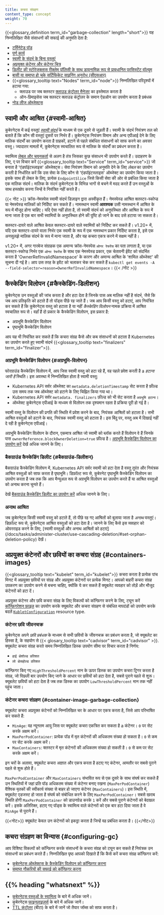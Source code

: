 ```yaml
---
title: कचरा संग्रहण
content_type: concept
weight: 70
---
```


<!-- overview -->
{{<glossary_definition term_id="garbage-collection" length="short">}} यह
निम्नलिखित जैसे संसाधनों की सफाई की अनुमति देता है:

  * [टर्मिनेटेड पॉड](/docs/concepts/workloads/pods/pod-lifecycle/#pod-garbage-collection)
  * [पूर्ण कार्य](/docs/concepts/workloads/controllers/ttlafterfinished/)
  * [स्वामी के संदर्भ के बिना वस्तुएं](#स्वामी-आश्रित)
  * [अप्रयुक्त कंटेनर और कंटेनर चित्र](#containers-images)
  * [डिलीट की स्टोरेजक्लास रीक्लेम पॉलिसी के साथ डायनामिक रूप से प्रावधानित परसिस्टेंट वॉल्यूम](/docs/concepts/storage/persistent-volumes/#delete)
  * [बासी या समाप्त हो चुके सर्टिफिकेट साइनिंग अनुरोध (सीएसआर)](/docs/reference/access-authn-authz/certificate-signing-requests/#request-signing-process)
  * {{<glossary_tooltip text="Nodes" term_id="node">}} निम्नलिखित परिदृश्यों में हटाया गया:
    * क्लाउड पर जब क्लस्टर [क्लाउड कंट्रोलर मैनेजर](/docs/concepts/architecture/cloud-controller/)
 का इस्तेमाल करता है
    * ऑन-प्रिमाइसेस जब क्लस्टर क्लाउड कंट्रोलर के समान ऐडऑन का उपयोग करता है
      प्रबंधक
  * [नोड लीज ऑब्जेक्ट्स](/docs/concepts/architecture/nodes/#heartbeats)

## स्वामी और आश्रित {#स्वामी-आश्रित}

कुबेरनेट्स में कई वस्तुएं [*स्वामी संदर्भ*](/docs/concepts/overview/working-with-objects/owners-dependents/) के माध्यम से एक दूसरे से जुड़ती हैं।
स्वामी के संदर्भ नियंत्रण तल को बताते हैं कि कौन सी वस्तुएं दूसरों पर निर्भर हैं।
कुबेरनेट्स नियंत्रण विमान और अन्य एपीआई देने के लिए मालिक संदर्भों का उपयोग करता है
ग्राहकों, हटाने से पहले संबंधित संसाधनों को साफ करने का अवसर
वस्तु। ज्यादातर मामलों में, कुबेरनेट्स स्वचालित रूप से मालिक के संदर्भों का प्रबंधन करता है।

स्वामित्व [लेबल और चयनकर्ता](/docs/concepts/overview/working-with-objects/labels/) से अलग है
तंत्र जिसका कुछ संसाधन भी उपयोग करते हैं। उदाहरण के लिए, ए पर विचार करें
{{<glossary_tooltip text="Service" term_id="service">}} जो बनाता है
'एंडपॉइंटस्लाइस' ऑब्जेक्ट्स। सेवा नियंत्रण विमान को अनुमति देने के लिए *लेबल* का उपयोग करती है
निर्धारित करें कि उस सेवा के लिए कौन से 'एंडपॉइंटस्लाइस' ऑब्जेक्ट का उपयोग किया जाता है। इसके साथ ही
लेबल के लिए, प्रत्येक `EndpointSlice` जिसे किसी सेवा की ओर से प्रबंधित किया जाता है
एक मालिक संदर्भ। मालिक के संदर्भ कुबेरनेट्स के विभिन्न भागों से बचने में मदद करते हैं
उन वस्तुओं के साथ हस्तक्षेप करना जिन्हें वे नियंत्रित नहीं करते हैं।

{{< नोट >}}
क्रॉस-नेमस्पेस स्वामी संदर्भ डिज़ाइन द्वारा अस्वीकृत हैं।
नेमस्पेस्ड आश्रित क्लस्टर-स्कोप्ड या नेमस्पेस्ड मालिकों को निर्दिष्ट कर सकते हैं।
नामस्थान स्वामी **आवश्यक** उसी नामस्थान में आश्रित के रूप में मौजूद होना चाहिए।
यदि ऐसा नहीं होता है, तो स्वामी संदर्भ को अनुपस्थित और आश्रित के रूप में माना जाता है
एक बार सभी स्वामियों के अनुपस्थित होने की पुष्टि हो जाने के बाद उसे हटाया जा सकता है।

क्लस्टर-दायरे वाले आश्रित केवल क्लस्टर-दायरे वाले स्वामियों को निर्दिष्ट कर सकते हैं।
v1.20+ में, यदि एक क्लस्टर-दायरे वाला निर्भर एक स्वामी के रूप में एक नामस्थान प्रकार निर्दिष्ट करता है,
इसे एक अनसुलझे मालिक संदर्भ के रूप में माना जाता है, और यह कचरा एकत्र करने में सक्षम नहीं है।

v1.20+ में, अगर गारबेज संग्राहक एक अमान्य क्रॉस-नेमस्पेस `ओनर रेफरेंस` का पता लगाता है,
या एक क्लस्टर-स्कोप्ड निर्भर एक `ओनर रेफरेंस` के साथ एक नेमस्पेस्ड प्रकार, एक चेतावनी ईवेंट को संदर्भित करता है
'OwnerRefInvalidNamespace' के कारण और अमान्य आश्रित के 'शामिल ऑब्जेक्ट' की सूचना दी गई है।
आप उस तरह के इवेंट को चलाकर चेक कर सकते हैं
`kubectl get events -A --field-selector=reason=OwnerRefInvalidNamespace`।
{{< /नोट >}}

## कैस्केडिंग विलोपन {#कैस्केडिंग-डिलीशन}

कुबेरनेट्स उन वस्तुओं की जांच करता है और हटा देता है जिनके पास अब मालिक नहीं है
संदर्भ, जैसे कि जब आप प्रतिकृति को हटाते हैं तो पॉड्स पीछे रह जाते हैं। जब आप
किसी वस्तु को हटाएं, आप नियंत्रित कर सकते हैं कि कुबेरनेट्स वस्तु को हटाता है या नहीं
*कैस्केडिंग विलोपन* नामक प्रक्रिया में आश्रित स्वचालित रूप से। वहाँ हैं
दो प्रकार के कैस्केडिंग विलोपन, इस प्रकार है:

  * अग्रभूमि कैस्केडिंग विलोपन
  * पृष्ठभूमि कैस्केडिंग विलोपन

आप यह भी नियंत्रित कर सकते हैं कि कचरा संग्रह कैसे और कब संसाधनों को हटाता है
Kubernetes का उपयोग करते हुए स्वामी संदर्भ {{<glossary_tooltip text="finalizers" term_id="finalizer">}}. 

### अग्रभूमि कैस्केडिंग विलोपन {#अग्रभूमि-विलोपन}

फोरग्राउंड कैस्केडिंग विलोपन में, आप जिस स्वामी वस्तु को हटा रहे हैं, वह पहले प्रवेश करती है
a *हटाना जारी है* स्थिति। इस अवस्था में निम्नलिखित होता है
स्वामी वस्तु:

  * Kubernetes API सर्वर ऑब्जेक्ट का `metadata.deletionTimestamp` सेट करता है
    फ़ील्ड उस समय तक जब ऑब्जेक्ट को हटाने के लिए चिह्नित किया गया था।
  * Kubernetes API सर्वर `metadata. finalizers` फ़ील्ड को भी सेट करता है
    `अग्रभूमि हटाना`।
  * ऑब्जेक्ट कुबेरनेट्स एपीआई के माध्यम से विलोपन तक दृश्यमान रहता है
    प्रक्रिया पूरी हो गई है।

स्वामी वस्तु के विलोपन की प्रगति की स्थिति में प्रवेश करने के बाद, नियंत्रक
आश्रितों को हटाता है। सभी आश्रित वस्तुओं को हटाने के बाद, नियंत्रक
स्वामी वस्तु को हटाता है। इस बिंदु पर, वस्तु अब में दिखाई नहीं दे रही है
कुबेरनेट्स एपीआई।

अग्रभूमि कैस्केडिंग विलोपन के दौरान, एकमात्र आश्रित जो स्वामी को ब्लॉक करते हैं
विलोपन वे हैं जिनके पास `ownerReference.blockOwnerDeletion=true` फ़ील्ड है।
[अग्रभूमि कैस्केडिंग विलोपन का उपयोग करें](/docs/tasks/administer-cluster/use-cascading-deletion/#use-foreground-cascading-deletion) देखें
अधिक जानने के लिए।

### बैकग्राउंड कैस्केडिंग डिलीट {#बैकग्राउंड-डिलीशन}

बैकग्राउंड कैस्केडिंग विलोपन में, Kubernetes API सर्वर स्वामी को हटा देता है
वस्तु तुरंत और नियंत्रक आश्रित वस्तुओं को साफ करता है
पृष्ठभूमि। डिफ़ॉल्ट रूप से, कुबेरनेट पृष्ठभूमि कैस्केडिंग विलोपन का उपयोग करता है जब तक कि
आप मैन्युअल रूप से अग्रभूमि विलोपन का उपयोग करते हैं या आश्रित वस्तुओं को अनाथ करना चुनते हैं।

देखें [बैकग्राउंड कैस्केडिंग डिलीट का उपयोग करें](/docs/tasks/administer-cluster/use-cascading-deletion/#use-background-cascading-deletion) अधिक जानने के लिए।

### अनाथ आश्रित

जब कुबेरनेट्स किसी स्वामी वस्तु को हटाते हैं, तो पीछे रह गए आश्रितों को बुलाया जाता है
*अनाथ* वस्तुएं। डिफ़ॉल्ट रूप से, कुबेरनेट्स आश्रित वस्तुओं को हटा देता है। जानने के लिए कैसे
इस व्यवहार को ओवरराइड करने के लिए, [स्वामी वस्तुओं और अनाथ आश्रितों को हटाएं] (/docs/tasks/administer-cluster/use-cascading-deletion/#set-orphan-deletion-policy) देखें।

## अप्रयुक्त कंटेनरों और छवियों का कचरा संग्रह {#containers-images}

{{<glossary_tooltip text="kubelet" term_id="kubelet">}} कचरा करता है
प्रत्येक पांच मिनट में अप्रयुक्त छवियों पर संग्रह और अप्रयुक्त कंटेनरों पर प्रत्येक
मिनट। आपको बाहरी कचरा संग्रह उपकरण का उपयोग करने से बचना चाहिए, क्योंकि ये कर सकते हैं
क्यूबलेट व्यवहार को तोड़ें और मौजूद कंटेनरों को हटा दें।

अप्रयुक्त कंटेनर और छवि कचरा संग्रह के लिए विकल्पों को कॉन्फ़िगर करने के लिए, ट्यून करें
[कॉन्फ़िगरेशन फ़ाइल](/docs/tasks/administer-cluster/kubelet-config-file/) का उपयोग करके क्यूबलेट
और कचरा संग्रहण से संबंधित मापदंडों को उपयोग करके बदलें
[`KubletConfiguration`](/docs/reference/config-api/kubelet-config.v1beta1/#kubelet-config-k8s-io-v1beta1-KubletConfiguration)
resource type.

### कंटेनर छवि जीवनचक्र

कुबेरनेट्स अपने *छवि प्रबंधक* के माध्यम से सभी छवियों के जीवनचक्र का प्रबंधन करता है,
जो क्यूबलेट का हिस्सा है, के सहयोग से
{{< glosary_tooltip text="cadvisor" term_id="cadvisor" >}}. क्यूबलेट
कचरा संग्रह करते समय निम्नलिखित डिस्क उपयोग सीमा पर विचार करता है
निर्णय:

  * `हाई थ्रेशोल्ड प्रतिशत`
  * `लो थ्रेसहोल्ड प्रतिशत`

कॉन्फ़िगर किए गए `HighThresholdPercent` मान के ऊपर डिस्क का उपयोग कचरा ट्रिगर करता है
संग्रह, जो पिछली बार उपयोग किए जाने के आधार पर छवियों को हटा देता है,
सबसे पुराने पहले से शुरू। क्यूबलेट छवियों को हटा देता है
जब तक डिस्क का उपयोग `LowThresholdPercent` मान तक नहीं पहुंच जाता।

### कंटेनर कचरा संग्रहण {#container-image-garbage-collection}

क्यूबलेट कचरा अप्रयुक्त कंटेनरों को निम्नलिखित चर के आधार पर एकत्र करता है,
जिसे आप परिभाषित कर सकते हैं:

  * `MinAge`: वह न्यूनतम आयु जिस पर क्यूबलेट कचरा एकत्रित कर सकता है a
    कंटेनर। `0` पर सेट करके अक्षम करें।
  * `MaxPerPodContainer`: प्रत्येक पॉड में मृत कंटेनरों की अधिकतम संख्या
    हो सकता है। `0` से कम पर सेट करके अक्षम करें।
  * `MaxContainers`: क्लस्टर में मृत कंटेनरों की अधिकतम संख्या हो सकती है।
    `0` से कम पर सेट करके अक्षम करें।

इन चरों के अलावा, क्यूबलेट कचरा अज्ञात और एकत्र करता है
हटाए गए कंटेनर, आमतौर पर सबसे पुराने पहले से शुरू होते हैं।

`MaxPerPodContainer` और `MaxContainers` संभावित रूप से एक दूसरे के साथ संघर्ष कर सकते हैं
उन स्थितियों में जहां प्रति पॉड अधिकतम संख्या में कंटेनर बनाए रखना
(`MaxPerPodContainer`) वैश्विक मृतकों की स्वीकार्य संख्या से बाहर हो जाएगा
कंटेनर (`MaxContainers`)। इस स्थिति में, क्यूबलेट एडजस्ट हो जाता है
संघर्ष को संबोधित करने के लिए `MaxPerPodContainer`। सबसे खराब स्थिति होगी
`MaxPerPodContainer` को डाउनग्रेड करके `1` करें और सबसे पुराने कंटेनरों को बेदखल करें।
इसके अतिरिक्त, हटाए गए पॉड्स के स्वामित्व वाले कंटेनरों को एक बार हटा दिया जाता है
वे `MinAge` से पुराने हैं।

{{<नोट>}}
क्यूबलेट केवल उन कंटेनरों को इकट्ठा करता है जिन्हें वह प्रबंधित करता है।
{{</नोट>}}

## कचरा संग्रहण का विन्यास {#configuring-gc}

आप विशिष्ट विकल्पों को कॉन्फ़िगर करके संसाधनों के कचरा संग्रह को ट्यून कर सकते हैं
नियंत्रक उन संसाधनों का प्रबंधन करते हैं। निम्नलिखित पृष्ठ आपको दिखाते हैं कि कैसे करें
कचरा संग्रह कॉन्फ़िगर करें:

  * [कुबेरनेट्स ऑब्जेक्ट्स के कैस्केडिंग विलोपन को कॉन्फ़िगर करना](/docs/tasks/administer-cluster/use-cascading-deletion/)
  * [समाप्त नौकरियों की सफाई को कॉन्फ़िगर करना](/docs/concepts/workloads/controllers/ttlafterfinished/)
  
<!-- * [अप्रयुक्त कंटेनर और छवि कचरा संग्रह को कॉन्फ़िगर करना](/docs/tasks/administer-cluster/reconfigure-kubelet/)  -->

## {{% heading "whatsnext" %}}

* [कुबेरनेट्स वस्तुओं के स्वामित्व](/docs/concepts/overview/working-with-objects/owners-dependents/) के बारे में अधिक जानें।
* कुबेरनेट्स [फाइनलाइज़र्स](/docs/concepts/overview/working-with-objects/finalizers/) के बारे में अधिक जानें।
* [TTL कंट्रोलर](/docs/concepts/workloads/controllers/ttlafterfinished/) (बीटा) के बारे में जानें जो तैयार जॉब्स को साफ करता है।
